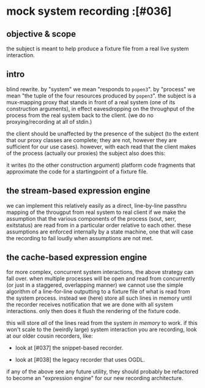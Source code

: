 # mock system recording :[#036]

## objective & scope

the subject is meant to help produce a fixture file from a real live
system interaction.




## intro

blind rewrite. by "system" we mean "responds to `popen3`". by
"process" we mean "the tuple of the four resources produced by
`popen3`". the subject is a mux-mapping proxy that stands in front
of a real system (one of its construction arguments), in effect
eavesdropping on the throughput of the process from the real system
back to the client. (we do no proxying/recording at all of stdin.)

the client should be unaffected by the presence of the subject
(to the extent that our proxy classes are complete; they are not,
however they are sufficient for our use cases). however, with
each read that the client makes of the process (actually our proxies)
the subject also does this:

it writes (to the other construction argument) platform code
fragments that approximate the code for a startingpoint of a fixture file.




## the stream-based expression engine

we can implement this relatively easily as a direct, line-by-line
passthru mapping of the througput from real system to real client
if we make the assumption that the various components of the process
(sout, serr, exitstatus) are read from in a particular order relative
to each other. these assumptions are enforced internally by a state
machine, one that will case the recording to fail loudly when assumptions
are not met.




## the cache-based expression engine

for more complex, concurrent system interactions, the above strategy
can fall over. when multiple processes will be open and read from
concurrently (or just in a staggered, overlapping manner) we cannot
use the simple algorithm of a line-for-line outputting to a fixture
file of what is read from the system process. instead we (here) store
all such lines in memory until the recorder receives notification that
we are done with all system interactions. only then does it flush the
rendering of the fixture code.

this will store *all* of the lines read from the system *in memory*
to work. if this won't scale to the (weirdly large) system interaction
you are recording, look at our older cousin recorders, like:

  - look at [#037] the snippet-based recorder.

  - look at [#038] the legacy recorder that uses OGDL.

if any of the above see any future utility, they should probably be
refactored to become an "expression engine" for our new recording
architecture.
